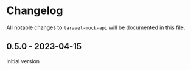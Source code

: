 # Changelog

All notable changes to `laravel-mock-api` will be documented in this file.

## 0.5.0 - 2023-04-15

Initial version

